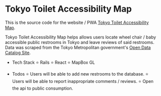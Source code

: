 # Tokyo Toilet Accessibility Map

This is the source code for the website / PWA <a href="https://tokyo-toilet-map.herokuapp.com/">Tokyo Toilet Accessibility Map</a>.

Tokyo Toilet Accessibility Map helps allows users locate wheel chair / baby accessible public restrooms in Tokyo and leave reviews of said restrooms. Data was scraped from the Tokyo Metropolitan government's <a href="https://portal.data.metro.tokyo.lg.jp/">Open Data Catalog Site</a>.

- Tech Stack
  ⭐️ Rails
  ⭐️ React
  ⭐️ MapBox GL

- Todos
  ⭐️ Users will be able to add new restrooms to the database.
  ⭐️ Users will be able to report inappropriate comments / reviews.
  ⭐️ Open the api to public consumption.
